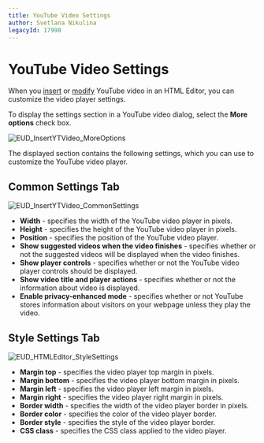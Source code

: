 ```yaml
---
title: YouTube Video Settings
author: Svetlana Nikulina
legacyId: 17998
---
```

# YouTube Video Settings
When you [insert](insert-a-youtube-video-into-html-editor.md) or [modify](modify-youtube-video-settings-in-html-editor.md) YouTube video in an HTML Editor, you can customize the video player settings.

To display the settings section in a YouTube video dialog, select the **More options** check box.

![EUD_InsertYTVideo_MoreOptions](../../../images/img25668.png)

The displayed section contains the following settings, which you can use to customize the YouTube video player.

## Common Settings Tab
![EUD_InsertYTVideo_CommonSettings](../../../images/img25665.png)
* **Width** - specifies the width of the YouTube video player in pixels.
* **Height** - specifies the height of the YouTube video player in pixels.
* **Position** - specifies the position of the YouTube video player.
* **Show suggested videos when the video finishes** - specifies whether or not the suggested videos will be displayed when the video finishes.
* **Show player controls** - specifies whether or not the YouTube video player controls should be displayed.
* **Show video title and player actions** - specifies whether or not the information about video is displayed.
* **Enable privacy-enhanced mode** - specifies whether or not YouTube stores information about visitors on your webpage unless they play the video.

## Style Settings Tab
![EUD_HTMLEditor_StyleSettings](../../../images/img25620.png)
* **Margin top** - specifies the video player top margin in pixels.
* **Margin bottom** - specifies the video player bottom margin in pixels.
* **Margin left** - specifies the video player left margin in pixels.
* **Margin right** - specifies the video player right margin in pixels.
* **Border width** - specifies the width of the video player border in pixels.
* **Border color** - specifies the color of the video player border.
* **Border style** - specifies the style of the video player border.
* **CSS class** -  specifies the CSS class applied to the video player.